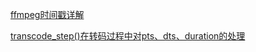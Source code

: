 [ffmpeg时间戳详解](https://www.cnblogs.com/leisure_chn/p/10584910.html)

[transcode_step()在转码过程中对pts、dts、duration的处理](https://blog.csdn.net/sidumqz/article/details/53102623)

